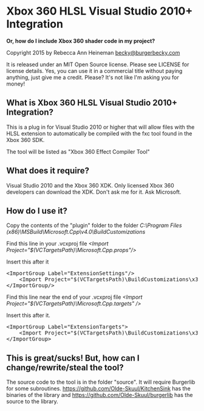 Xbox 360 HLSL Visual Studio 2010+ Integration
=============================================

**Or, how do I include Xbox 360 shader code in my project?**

Copyright 2015 by Rebecca Ann Heineman becky@burgerbecky.com

It is released under an MIT Open Source license. Please see LICENSE
for license details. Yes, you can use it in a
commercial title without paying anything, just give me a credit.
Please? It's not like I'm asking you for money!

What is Xbox 360 HLSL Visual Studio 2010+ Integration?
---------------------------------------------

This is a plug in for Visual Studio 2010 or higher that will
allow files with the HLSL extension to automatically be compiled
with the fxc tool found in the Xbox 360 SDK. 

The tool will be listed as "Xbox 360 Effect Compiler Tool"

What does it require?
--------------------

Visual Studio 2010 and the Xbox 360 XDK. Only licensed Xbox 360
developers can download the XDK. Don't ask me for it. Ask Microsoft.

How do I use it?
----------------

Copy the contents of the "plugin" folder to the folder 
<em>C:\Program Files (x86)\MSBuild\Microsoft.Cpp\v4.0\BuildCustomizations</em>

Find this line in your .vcxproj file
<em>&lt;Import Project="$(VCTargetsPath)\Microsoft.Cpp.props"/&gt;</em>

Insert this after it
<pre>&lt;ImportGroup Label="ExtensionSettings"/&gt;
	&lt;Import Project="$(VCTargetsPath)\BuildCustomizations\x360sl.props" /&gt;
&lt;/ImportGroup/&gt;
</pre>

Find this line near the end of your .vcxproj file
<em>&lt;Import Project="$(VCTargetsPath)\Microsoft.Cpp.targets" /&gt;</em>

Insert this after it.
<pre>&lt;ImportGroup Label="ExtensionTargets"&gt;
	&lt;Import Project="$(VCTargetsPath)\BuildCustomizations\x360sl.targets" /&gt;
&lt;/ImportGroup&gt;
</pre>

This is great/sucks! But, how can I change/rewrite/steal the tool?
------------------------------------------------------------------

The source code to the tool is in the folder "source". It will require Burgerlib for some
subroutines. https://github.com/Olde-Skuul/KitchenSink has the binaries of the library
and https://github.com/Olde-Skuul/burgerlib has the source to the library.
